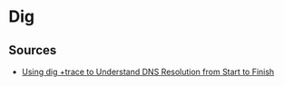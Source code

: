 # Dig

## Sources

- [Using dig +trace to Understand DNS Resolution from Start to Finish]

<!--
  References
  -->

<!-- Others -->
[using dig +trace to understand dns resolution from start to finish]: https://ns1.com/blog/using-dig-trace
